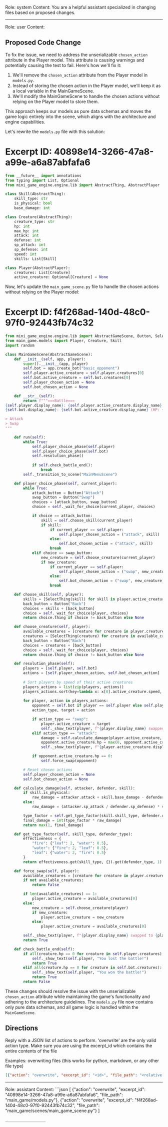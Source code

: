 Role: system
Content: You are a helpful assistant specialized in changing files based on proposed changes.
__________________
Role: user
Content: 
## Proposed Code Change
To fix the issue, we need to address the unserializable `chosen_action` attribute in the Player model. This attribute is causing warnings and potentially causing the test to fail. Here's how we'll fix it:

1. We'll remove the `chosen_action` attribute from the Player model in `models.py`.
2. Instead of storing the chosen action in the Player model, we'll keep it as a local variable in the MainGameScene.
3. We'll modify the MainGameScene to handle the chosen actions without relying on the Player model to store them.

This approach keeps our models as pure data schemas and moves the game logic entirely into the scene, which aligns with the architecture and engine capabilities.

Let's rewrite the `models.py` file with this solution:

# Excerpt ID: 40898e14-3266-47a8-a99e-a6a87abfafa6
```python main_game/models.py
from __future__ import annotations
from typing import List, Optional
from mini_game_engine.engine.lib import AbstractThing, AbstractPlayer

class Skill(AbstractThing):
    skill_type: str
    is_physical: bool
    base_damage: int

class Creature(AbstractThing):
    creature_type: str
    hp: int
    max_hp: int
    attack: int
    defense: int
    sp_attack: int
    sp_defense: int
    speed: int
    skills: List[Skill]

class Player(AbstractPlayer):
    creatures: List[Creature]
    active_creature: Optional[Creature] = None
```

Now, let's update the `main_game_scene.py` file to handle the chosen actions without relying on the Player model:

# Excerpt ID: f4f268ad-140d-48c0-97f0-92443fb74c32
```python main_game/scenes/main_game_scene.py
from mini_game_engine.engine.lib import AbstractGameScene, Button, SelectThing
from main_game.models import Player, Creature, Skill
import random

class MainGameScene(AbstractGameScene):
    def __init__(self, app, player):
        super().__init__(app, player)
        self.bot = app.create_bot("basic_opponent")
        self.player.active_creature = self.player.creatures[0]
        self.bot.active_creature = self.bot.creatures[0]
        self.player_chosen_action = None
        self.bot_chosen_action = None

    def __str__(self):
        return f"""===Battle===
{self.player.display_name}: {self.player.active_creature.display_name} (HP: {self.player.active_creature.hp}/{self.player.active_creature.max_hp})
{self.bot.display_name}: {self.bot.active_creature.display_name} (HP: {self.bot.active_creature.hp}/{self.bot.active_creature.max_hp})

> Attack
> Swap
"""

    def run(self):
        while True:
            self.player_choice_phase(self.player)
            self.player_choice_phase(self.bot)
            self.resolution_phase()
            
            if self.check_battle_end():
                break
        self._transition_to_scene("MainMenuScene")

    def player_choice_phase(self, current_player):
        while True:
            attack_button = Button("Attack")
            swap_button = Button("Swap")
            choices = [attack_button, swap_button]
            choice = self._wait_for_choice(current_player, choices)

            if choice == attack_button:
                skill = self.choose_skill(current_player)
                if skill:
                    if current_player == self.player:
                        self.player_chosen_action = ("attack", skill)
                    else:
                        self.bot_chosen_action = ("attack", skill)
                    break
            elif choice == swap_button:
                new_creature = self.choose_creature(current_player)
                if new_creature:
                    if current_player == self.player:
                        self.player_chosen_action = ("swap", new_creature)
                    else:
                        self.bot_chosen_action = ("swap", new_creature)
                    break

    def choose_skill(self, player):
        skills = [SelectThing(skill) for skill in player.active_creature.skills]
        back_button = Button("Back")
        choices = skills + [back_button]
        choice = self._wait_for_choice(player, choices)
        return choice.thing if choice != back_button else None

    def choose_creature(self, player):
        available_creatures = [creature for creature in player.creatures if creature != player.active_creature and creature.hp > 0]
        creatures = [SelectThing(creature) for creature in available_creatures]
        back_button = Button("Back")
        choices = creatures + [back_button]
        choice = self._wait_for_choice(player, choices)
        return choice.thing if choice != back_button else None

    def resolution_phase(self):
        players = [self.player, self.bot]
        actions = [self.player_chosen_action, self.bot_chosen_action]
        
        # Sort players by speed of their active creatures
        players_actions = list(zip(players, actions))
        players_actions.sort(key=lambda x: x[0].active_creature.speed, reverse=True)
        
        for player, action in players_actions:
            opponent = self.bot if player == self.player else self.player
            action_type, target = action

            if action_type == "swap":
                player.active_creature = target
                self._show_text(player, f"{player.display_name} swapped to {target.display_name}!")
            elif action_type == "attack":
                damage = self.calculate_damage(player.active_creature, opponent.active_creature, target)
                opponent.active_creature.hp = max(0, opponent.active_creature.hp - damage)
                self._show_text(player, f"{player.active_creature.display_name} used {target.display_name} and dealt {damage} damage!")

            if opponent.active_creature.hp == 0:
                self.force_swap(opponent)

        # Reset chosen actions
        self.player_chosen_action = None
        self.bot_chosen_action = None

    def calculate_damage(self, attacker, defender, skill):
        if skill.is_physical:
            raw_damage = attacker.attack + skill.base_damage - defender.defense
        else:
            raw_damage = (attacker.sp_attack / defender.sp_defense) * skill.base_damage

        type_factor = self.get_type_factor(skill.skill_type, defender.creature_type)
        final_damage = int(type_factor * raw_damage)
        return max(1, final_damage)

    def get_type_factor(self, skill_type, defender_type):
        effectiveness = {
            "fire": {"leaf": 2, "water": 0.5},
            "water": {"fire": 2, "leaf": 0.5},
            "leaf": {"water": 2, "fire": 0.5}
        }
        return effectiveness.get(skill_type, {}).get(defender_type, 1)

    def force_swap(self, player):
        available_creatures = [creature for creature in player.creatures if creature.hp > 0]
        if not available_creatures:
            return False

        if len(available_creatures) == 1:
            player.active_creature = available_creatures[0]
        else:
            new_creature = self.choose_creature(player)
            if new_creature:
                player.active_creature = new_creature
            else:
                player.active_creature = available_creatures[0]

        self._show_text(player, f"{player.display_name} swapped to {player.active_creature.display_name}!")
        return True

    def check_battle_end(self):
        if all(creature.hp == 0 for creature in self.player.creatures):
            self._show_text(self.player, "You lost the battle!")
            return True
        elif all(creature.hp == 0 for creature in self.bot.creatures):
            self._show_text(self.player, "You won the battle!")
            return True
        return False
```

These changes should resolve the issue with the unserializable `chosen_action` attribute while maintaining the game's functionality and adhering to the architecture guidelines. The `models.py` file now contains only pure data schemas, and all game logic is handled within the `MainGameScene`.

## Directions
Reply with a JSON list of actions to perform. 'overwrite' are the only valid action type. 
Make sure you are using the excerpt_id which contains the entire contents of the file

Examples:
overwriting files (this works for python, markdown, or any other file type)
```json output_example1
[{"action": "overwrite", "excerpt_id": "<id>", "file_path": "<relative file path>"}]
```

__________________
Role: assistant
Content: ```json
[
    {"action": "overwrite", "excerpt_id": "40898e14-3266-47a8-a99e-a6a87abfafa6", "file_path": "main_game/models.py"},
    {"action": "overwrite", "excerpt_id": "f4f268ad-140d-48c0-97f0-92443fb74c32", "file_path": "main_game/scenes/main_game_scene.py"}
]
```
__________________
